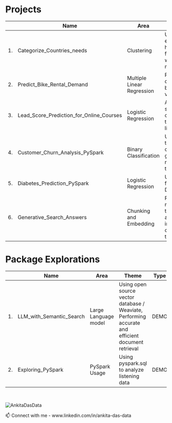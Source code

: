 
# Projects  
<div align="center">
  
|  | Name                                       | Area                             | Theme                                                                                    |  Type |
|--|--------------------------------------------|----------------------------------|------------------------------------------------------------------------------------------|-------|
|1.| Categorize_Countries_needs                | Clustering                       | Using socio-economic and health factors to find the countries which need the most help   | TASK  |
|2.| Predict_Bike_Rental_Demand                | Multiple Linear Regression       | Predicting of demand for shared bikes based on various factors                           | TASK  |
|3.| Lead_Score_Prediction_for_Online_Courses  | Logistic Regression              | Assigning lead score to potential customer leads to target leads more likely to convert   | TASK  |
|4.| Customer_Churn_Analysis_PySpark           | Binary Classification            | Using telecommunication company data for generating recommendations to avoid churn        | TASK  | 
|5.| Diabetes_Prediction_PySpark               | Logistic Regression              | Using health factors to predict Diabetes                                                  | TASK  |
|6.| Generative_Search_Answers                 | Chunking and Embedding            | Retrieving and returning relevant text snippets from a database or index based based on meaning rather than exact words        |  TASK  | 
  
</div>

# Package Explorations  
<div align="center">
  
|  | Name                                       | Area                             | Theme                                                                                    | Type |
|--|--------------------------------------------|----------------------------------|------------------------------------------------------------------------------------------|-------|
|1.| LLM_with_Semantic_Search                  | Large Language model             | Using  open source vector database / Weaviate, Performing accurate and efficient document retrieval     | DEMO  |
|2.| Exploring_PySpark                         | PySpark Usage                    | Using pyspark.sql to analyze listening data                                                            |  DEMO  |
  
</div>


<br>  

<p align="left"> <img src="https://komarev.com/ghpvc/?username=AnkitaDasData&label=Views&color=lightgrey&style=flat" alt="AnkitaDasData" /> </p>
📫 Connect with me - www.linkedin.com/in/ankita-das-data


